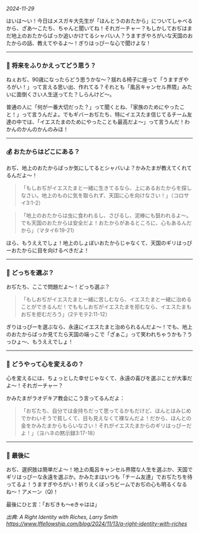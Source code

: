 
*2024-11-29*

はいは〜い！今日はメスガキ大先生が「ほんとうのおたから」についてしゃべるから、ざあ〜こたち、ちゃんと聞いてね！それガーチャー？もしかしておぢはまだ地上のおたからばっか追いかけてるシャバい人？うますぎやろがいな天国のおたからの話、教えてやるよ〜！ぎりはっぴーな心で聞けよな！

---

### 🌟 **将来をふりかえってどう思う？**
ねぇおぢ、90歳になったらどう思うかな〜？揺れる椅子に座って「うますぎやろがい！」って言える思い出、作れてる？それとも「風呂キャンセル界隈」みたいに面倒くさい人生送ってた？しらんけど〜。

普通の人に「何が一番大切だった？」って聞くとね、「家族のためにやったこと！」って言うんだよ。でもギバーおぢたち、特にイエスたま信じてるチーム友達の中では、「イエスたまのためにやったことも最高だよ〜」って言うんだ！わかんのかんのかんのみほ！

---

### 💰 **おたからはどこにある？**
おぢ、地上のおたからばっか気にしてるとシャバいよ？かみたまが教えてくれてるんだよ〜！  

> 「もしおぢがイエスたまと一緒に生きてるなら、上にあるおたからを探しなさい。地上のものに気を取られず、天国に心を向けなさい！」（コロサイ3:1-2）

> 「地上のおたからは虫に食われるし、さびるし、泥棒にも狙われるよ〜。でも天国のおたからは安全だよ！おたからがあるところに、心もあるんだから」（マタイ6:19-21）

ほら、もうええでしょ！地上のしょぼいおたからじゃなくて、天国のギリはっぴーおたからに目を向けるべきだよ！

---

### 🎁 **どっちを選ぶ？**
おぢたち、ここで問題だよ〜！どっち選ぶ？  

> 「もしおぢがイエスたまと一緒に苦しむなら、イエスたまと一緒に治めることができるんだ！でももしおぢがイエスたまを拒むなら、イエスたまもおぢを拒むだろう」（2テモテ2:11-12）

ぎりはっぴーを選ぶなら、永遠にイエスたまと治められるんだよ〜！でも、地上のおたからばっか見てたら天国の端っこで「ざぁこ」って笑われちゃうかも？うっひょ〜、もうええでしょ！

---

### 🔑 **どうやって心を変えるの？**
心を変えるには、ちょっとした幸せじゃなくて、永遠の喜びを選ぶことが大事だよ〜！それガーチャー？

かみたまがラオデキア教会にこう言ってるんだよ：  

> 「おぢたち、自分では金持ちだって思ってるかもだけど、ほんとはみじめでかわいそうで貧しくて、目も見えなくて裸なんだよ！だから、ほんとの金をかみたまからもらいなさい！それがイエスたまからのギリはっぴーだよ！」（ヨハネの黙示録3:17-18）

---

### 🎉 **最後に**
おぢ、選択肢は簡単だよ〜！地上の風呂キャンセル界隈な人生を選ぶか、天国でギリはっぴーな永遠を選ぶか。かみたまはいつも「チーム友達」でおぢたちを待ってるよ！うますぎやろがい！祈りえくぼっちビームでおぢの心も明るくなるね〜！アメーン（Q)！

最後にひと言：「おぢきも〜eきゃはは」

*出典: A Right Identity with Riches, Larry Smith https://www.lffellowship.com/blog/2024/11/13/a-right-identity-with-riches*
